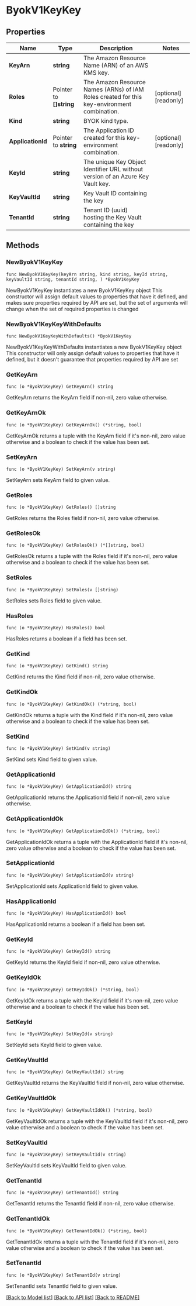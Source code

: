 # ByokV1KeyKey

## Properties

Name | Type | Description | Notes
------------ | ------------- | ------------- | -------------
**KeyArn** | **string** | The Amazon Resource Name (ARN) of an AWS KMS key.  | 
**Roles** | Pointer to **[]string** | The Amazon Resource Names (ARNs) of IAM Roles created for this key-environment combination.  | [optional] [readonly] 
**Kind** | **string** | BYOK kind type.  | 
**ApplicationId** | Pointer to **string** | The Application ID created for this key-environment combination.  | [optional] [readonly] 
**KeyId** | **string** | The unique Key Object Identifier URL without version of an Azure Key Vault key.  | 
**KeyVaultId** | **string** | Key Vault ID containing the key  | 
**TenantId** | **string** | Tenant ID (uuid) hosting the Key Vault containing the key  | 

## Methods

### NewByokV1KeyKey

`func NewByokV1KeyKey(keyArn string, kind string, keyId string, keyVaultId string, tenantId string, ) *ByokV1KeyKey`

NewByokV1KeyKey instantiates a new ByokV1KeyKey object
This constructor will assign default values to properties that have it defined,
and makes sure properties required by API are set, but the set of arguments
will change when the set of required properties is changed

### NewByokV1KeyKeyWithDefaults

`func NewByokV1KeyKeyWithDefaults() *ByokV1KeyKey`

NewByokV1KeyKeyWithDefaults instantiates a new ByokV1KeyKey object
This constructor will only assign default values to properties that have it defined,
but it doesn't guarantee that properties required by API are set

### GetKeyArn

`func (o *ByokV1KeyKey) GetKeyArn() string`

GetKeyArn returns the KeyArn field if non-nil, zero value otherwise.

### GetKeyArnOk

`func (o *ByokV1KeyKey) GetKeyArnOk() (*string, bool)`

GetKeyArnOk returns a tuple with the KeyArn field if it's non-nil, zero value otherwise
and a boolean to check if the value has been set.

### SetKeyArn

`func (o *ByokV1KeyKey) SetKeyArn(v string)`

SetKeyArn sets KeyArn field to given value.


### GetRoles

`func (o *ByokV1KeyKey) GetRoles() []string`

GetRoles returns the Roles field if non-nil, zero value otherwise.

### GetRolesOk

`func (o *ByokV1KeyKey) GetRolesOk() (*[]string, bool)`

GetRolesOk returns a tuple with the Roles field if it's non-nil, zero value otherwise
and a boolean to check if the value has been set.

### SetRoles

`func (o *ByokV1KeyKey) SetRoles(v []string)`

SetRoles sets Roles field to given value.

### HasRoles

`func (o *ByokV1KeyKey) HasRoles() bool`

HasRoles returns a boolean if a field has been set.

### GetKind

`func (o *ByokV1KeyKey) GetKind() string`

GetKind returns the Kind field if non-nil, zero value otherwise.

### GetKindOk

`func (o *ByokV1KeyKey) GetKindOk() (*string, bool)`

GetKindOk returns a tuple with the Kind field if it's non-nil, zero value otherwise
and a boolean to check if the value has been set.

### SetKind

`func (o *ByokV1KeyKey) SetKind(v string)`

SetKind sets Kind field to given value.


### GetApplicationId

`func (o *ByokV1KeyKey) GetApplicationId() string`

GetApplicationId returns the ApplicationId field if non-nil, zero value otherwise.

### GetApplicationIdOk

`func (o *ByokV1KeyKey) GetApplicationIdOk() (*string, bool)`

GetApplicationIdOk returns a tuple with the ApplicationId field if it's non-nil, zero value otherwise
and a boolean to check if the value has been set.

### SetApplicationId

`func (o *ByokV1KeyKey) SetApplicationId(v string)`

SetApplicationId sets ApplicationId field to given value.

### HasApplicationId

`func (o *ByokV1KeyKey) HasApplicationId() bool`

HasApplicationId returns a boolean if a field has been set.

### GetKeyId

`func (o *ByokV1KeyKey) GetKeyId() string`

GetKeyId returns the KeyId field if non-nil, zero value otherwise.

### GetKeyIdOk

`func (o *ByokV1KeyKey) GetKeyIdOk() (*string, bool)`

GetKeyIdOk returns a tuple with the KeyId field if it's non-nil, zero value otherwise
and a boolean to check if the value has been set.

### SetKeyId

`func (o *ByokV1KeyKey) SetKeyId(v string)`

SetKeyId sets KeyId field to given value.


### GetKeyVaultId

`func (o *ByokV1KeyKey) GetKeyVaultId() string`

GetKeyVaultId returns the KeyVaultId field if non-nil, zero value otherwise.

### GetKeyVaultIdOk

`func (o *ByokV1KeyKey) GetKeyVaultIdOk() (*string, bool)`

GetKeyVaultIdOk returns a tuple with the KeyVaultId field if it's non-nil, zero value otherwise
and a boolean to check if the value has been set.

### SetKeyVaultId

`func (o *ByokV1KeyKey) SetKeyVaultId(v string)`

SetKeyVaultId sets KeyVaultId field to given value.


### GetTenantId

`func (o *ByokV1KeyKey) GetTenantId() string`

GetTenantId returns the TenantId field if non-nil, zero value otherwise.

### GetTenantIdOk

`func (o *ByokV1KeyKey) GetTenantIdOk() (*string, bool)`

GetTenantIdOk returns a tuple with the TenantId field if it's non-nil, zero value otherwise
and a boolean to check if the value has been set.

### SetTenantId

`func (o *ByokV1KeyKey) SetTenantId(v string)`

SetTenantId sets TenantId field to given value.



[[Back to Model list]](../README.md#documentation-for-models) [[Back to API list]](../README.md#documentation-for-api-endpoints) [[Back to README]](../README.md)


